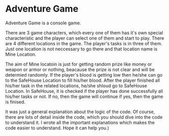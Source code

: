 # Adventure Game
 Adventure Game is a console game. 

There are 3 game characters, which every one of them has it's own special characteristic and the player can select one of them and start to play.
There are 4 different locations in the game. The player's tasks is in three of them. Just one location is not neccessary to go there and that location name is Mine Location.

The aim of Mine locatoin is just for getting random prize like money or weapon or armor or nothing, beacause the prize is not clear and will be determied randomly.
   If the player's blood is getting low then he/she can go to the SafeHouse Location to fill his/her blood. After the player finished all his/her task in the related locations,
he/she shloud go to SafeHouse Location. In SafeHouse, it is checked if the player has done successfully all his/her tasks or not. If no, then the game will continue if yes, then
the game is finised.
  
  It was just a general explanation about the logic of the code. Of course, there are lots of detail inside the code, which you should dive into the code to understand it.
I wrote all the important explanations which makes the code easier to understand. Hope it can help you.)
